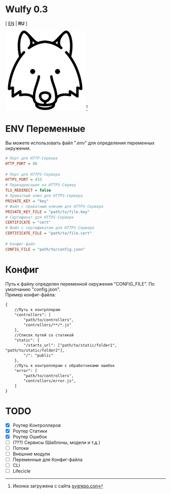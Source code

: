 # Wulfy 0.3
[ [EN](README.MD) | **RU** ]

<img src="public/icon.svg" width="250" title="Temporary icon Wulfy"/> [^1]

# ENV Переменные
Вы можете использовать файл ".env" для определения переменных окружения.
```ini
# Порт для HTTP-Сервера
HTTP_PORT = 80 

# Порт для HTTPS-Сервера
HTTPS_PORT = 433 
# Переадрисация на HTTPS-Сервер
TLS_REDIRECT = false
# Приватный ключ для HTTPS-Сервера
PRIVATE_KEY = "key"
# Файл с приватным ключем для HTTPS-Сервера
PRIVATE_KEY_FILE = "path/to/file.key"
# Сертификат для HTTPS-Сервера
CERTIFICATE = "cert"
# Файл с сертификатам для HTTPS-Сервера
CERTIFICATE_FILE = "path/to/file.cert"

# Конфиг-файл
CONFIG_FILE = "path/to/config.json"
```

# Конфиг
Путь к файлу определен переменной окружения "CONFIG_FILE". По умолчанию "config.json".  
Пример конфиг-файла:
```jsonc
{
	//Путь к контрллерам
	"controllers": [
		"path/to/controllers",
		"controllers/**/*.js"
	],
	//Список путей со статикой
	"static": {
		"/starts_url": ["path/to/static/folder1", "path/to/static/folder2"],
		"/": "public"
	},
	//Путь к контроллерам с обработчиками ошибок
	"error": [
		"path/to/controllers",
		"controllers/error.js",
	]
}

```

# TODO
- [x] Роутер Контроллеров
- [x] Роутер Статики
- [x] Роутер Ошибок
- [ ] \(???) Сервисы (Шаблоны, модели и т.д.)
- [ ] Потоки
- [ ] Внешние модули
- [ ] Переменные для Конфиг-файла
- [ ] CLI
- [ ] Lifecicle

[^1]: Иконка загружена с сайта [svgrepo.con](https://www.svgrepo.com/svg/89615/wolf-head)

